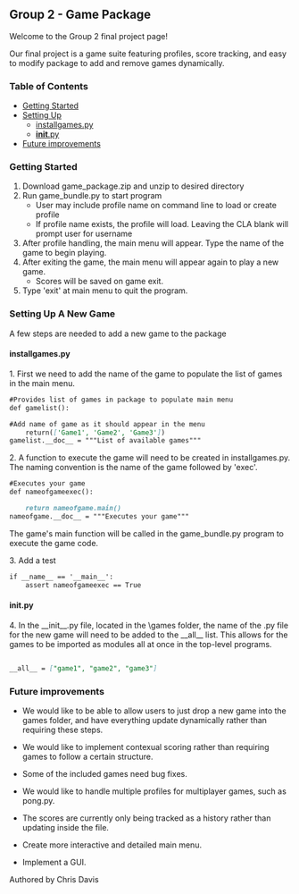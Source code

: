 ## Group 2 - Game Package


Welcome to the Group 2 final project page!

Our final project is a game suite featuring profiles, score tracking, and easy to modify package to add and remove games dynamically.

### Table of Contents

- [Getting Started](#getting-started)
- [Setting Up](#setting-up)
  * [installgames.py](#installgamespy)
  * [__init__.py](#__init__py)
- [Future improvements](#future-improvements)


### Getting Started

1. Download game_package.zip and unzip to desired directory
2. Run game_bundle.py to start program
   - User may include profile name on command line to load or create profile
   - If profile name exists, the profile will load. Leaving the CLA blank will prompt user for username
3. After profile handling, the main menu will appear. Type the name of the game to begin playing.
4. After exiting the game, the main menu will appear again to play a new game.
   - Scores will be saved on game exit.
5. Type 'exit' at main menu to quit the program.


### Setting Up A New Game

A few steps are needed to add a new game to the package

#### installgames.py

1\. First we need to add the name of the game to populate the list of games in the main menu.

```markdown
#Provides list of games in package to populate main menu
def gamelist():

#Add name of game as it should appear in the menu
	return(['Game1', 'Game2', 'Game3'])
gamelist.__doc__ = """List of available games"""
```


2\. A function to execute the game will need to be created in installgames.py.
The naming convention is the name of the game followed by 'exec'.

```markdown
#Executes your game
def nameofgameexec():

	return nameofgame.main()
nameofgame.__doc__ = """Executes your game"""
```

The game's main function will be called in the game_bundle.py program to execute the game code.

3\. Add a test 

```markdown
if __name__ == '__main__':
    assert nameofgameexec == True
```

#### __init__.py

4\. In the \_\_init\_\_.py file, located in the \games folder, the name of the .py file for the new game will need to be added to the \_\_all\_\_ list. This allows for the games to be imported as modules all at once in the top-level programs.

```markdown

__all__ = ["game1", "game2", "game3"]

```

### Future improvements

- We would like to be able to allow users to just drop a new game into the games folder, and have everything update dynamically rather than requiring these steps.

- We would like to implement contexual scoring rather than requiring games to follow a certain structure.

- Some of the included games need bug fixes.

- We would like to handle multiple profiles for multiplayer games, such as pong.py.

- The scores are currently only being tracked as a history rather than updating inside the file.

- Create more interactive and detailed main menu.

- Implement a GUI.


Authored by Chris Davis
